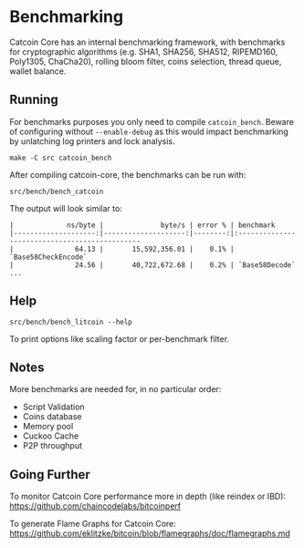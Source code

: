 Benchmarking
============

Catcoin Core has an internal benchmarking framework, with benchmarks
for cryptographic algorithms (e.g. SHA1, SHA256, SHA512, RIPEMD160, Poly1305, ChaCha20), rolling bloom filter, coins selection,
thread queue, wallet balance.

Running
---------------------

For benchmarks purposes you only need to compile `catcoin_bench`. Beware of configuring without `--enable-debug` as this would impact
benchmarking by unlatching log printers and lock analysis.

    make -C src catcoin_bench

After compiling catcoin-core, the benchmarks can be run with:

    src/bench/bench_catcoin

The output will look similar to:
```
|             ns/byte |              byte/s | error % | benchmark
|--------------------:|--------------------:|--------:|:----------------------------------------------
|               64.13 |       15,592,356.01 |    0.1% | `Base58CheckEncode`
|               24.56 |       40,722,672.68 |    0.2% | `Base58Decode`
...
```

Help
---------------------

    src/bench/bench_litcoin --help

To print options like scaling factor or per-benchmark filter.

Notes
---------------------
More benchmarks are needed for, in no particular order:
- Script Validation
- Coins database
- Memory pool
- Cuckoo Cache
- P2P throughput

Going Further
--------------------

To monitor Catcoin Core performance more in depth (like reindex or IBD): https://github.com/chaincodelabs/bitcoinperf

To generate Flame Graphs for Catcoin Core: https://github.com/eklitzke/bitcoin/blob/flamegraphs/doc/flamegraphs.md
